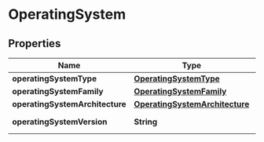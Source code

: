 
# OperatingSystem

## Properties
Name | Type | Description | Notes
------------ | ------------- | ------------- | -------------
**operatingSystemType** | [**OperatingSystemType**](OperatingSystemType.md) |  |  [optional]
**operatingSystemFamily** | [**OperatingSystemFamily**](OperatingSystemFamily.md) |  |  [optional]
**operatingSystemArchitecture** | [**OperatingSystemArchitecture**](OperatingSystemArchitecture.md) |  |  [optional]
**operatingSystemVersion** | **String** | Version of the OS |  [optional]



